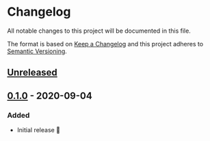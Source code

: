# Changelog

All notable changes to this project will be documented in this file.

The format is based on [Keep a Changelog](http://keepachangelog.com/en/1.0.0/) and this project adheres to [Semantic Versioning](http://semver.org/spec/v2.0.0.html).

## [Unreleased]

## [0.1.0] - 2020-09-04

### Added

- Initial release 🎉

[unreleased]: https://github.com/prettier/plugin-haml/compare/v0.1.0...HEAD
[0.1.0]: https://github.com/prettier/plugin-haml/compare/4f0745...v0.1.0
